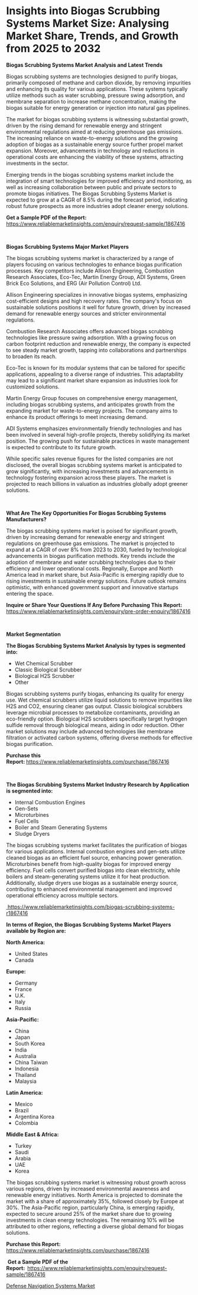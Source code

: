 <p><h1>Insights into Biogas Scrubbing Systems Market Size: Analysing Market Share, Trends, and Growth from 2025 to 2032</h1></p><p><strong>Biogas Scrubbing Systems Market Analysis and Latest Trends</strong></p>
<p><p>Biogas scrubbing systems are technologies designed to purify biogas, primarily composed of methane and carbon dioxide, by removing impurities and enhancing its quality for various applications. These systems typically utilize methods such as water scrubbing, pressure swing adsorption, and membrane separation to increase methane concentration, making the biogas suitable for energy generation or injection into natural gas pipelines.</p><p>The market for biogas scrubbing systems is witnessing substantial growth, driven by the rising demand for renewable energy and stringent environmental regulations aimed at reducing greenhouse gas emissions. The increasing reliance on waste-to-energy solutions and the growing adoption of biogas as a sustainable energy source further propel market expansion. Moreover, advancements in technology and reductions in operational costs are enhancing the viability of these systems, attracting investments in the sector.</p><p>Emerging trends in the biogas scrubbing systems market include the integration of smart technologies for improved efficiency and monitoring, as well as increasing collaboration between public and private sectors to promote biogas initiatives. The Biogas Scrubbing Systems Market is expected to grow at a CAGR of 8.5% during the forecast period, indicating robust future prospects as more industries adopt cleaner energy solutions.</p></p>
<p><strong>Get a Sample PDF of the Report:&nbsp;</strong> <a href="https://www.reliablemarketinsights.com/enquiry/request-sample/1867416?utm_campaign=2133&utm_medium=2&utm_source=Github&utm_content=ia&utm_term=28022025&utm_id=biogas-scrubbing-systems">https://www.reliablemarketinsights.com/enquiry/request-sample/1867416</a></p>
<p>&nbsp;</p>
<p><strong>Biogas Scrubbing Systems Major Market Players</strong></p>
<p><p>The biogas scrubbing systems market is characterized by a range of players focusing on various technologies to enhance biogas purification processes. Key competitors include Allison Engineering, Combustion Research Associates, Eco-Tec, Martin Energy Group, ADI Systems, Green Brick Eco Solutions, and ERG (Air Pollution Control) Ltd.</p><p>Allison Engineering specializes in innovative biogas systems, emphasizing cost-efficient designs and high recovery rates. The company's focus on sustainable solutions positions it well for future growth, driven by increased demand for renewable energy sources and stricter environmental regulations.</p><p>Combustion Research Associates offers advanced biogas scrubbing technologies like pressure swing adsorption. With a growing focus on carbon footprint reduction and renewable energy, the company is expected to see steady market growth, tapping into collaborations and partnerships to broaden its reach.</p><p>Eco-Tec is known for its modular systems that can be tailored for specific applications, appealing to a diverse range of industries. This adaptability may lead to a significant market share expansion as industries look for customized solutions. </p><p>Martin Energy Group focuses on comprehensive energy management, including biogas scrubbing systems, and anticipates growth from the expanding market for waste-to-energy projects. The company aims to enhance its product offerings to meet increasing demand.</p><p>ADI Systems emphasizes environmentally friendly technologies and has been involved in several high-profile projects, thereby solidifying its market position. The growing push for sustainable practices in waste management is expected to contribute to its future growth.</p><p>While specific sales revenue figures for the listed companies are not disclosed, the overall biogas scrubbing systems market is anticipated to grow significantly, with increasing investments and advancements in technology fostering expansion across these players. The market is projected to reach billions in valuation as industries globally adopt greener solutions.</p></p>
<p>&nbsp;</p>
<p><strong>What Are The Key Opportunities For Biogas Scrubbing Systems Manufacturers?</strong></p>
<p><p>The biogas scrubbing systems market is poised for significant growth, driven by increasing demand for renewable energy and stringent regulations on greenhouse gas emissions. The market is projected to expand at a CAGR of over 8% from 2023 to 2030, fueled by technological advancements in biogas purification methods. Key trends include the adoption of membrane and water scrubbing technologies due to their efficiency and lower operational costs. Regionally, Europe and North America lead in market share, but Asia-Pacific is emerging rapidly due to rising investments in sustainable energy solutions. Future outlook remains optimistic, with enhanced government support and innovative startups entering the space.</p></p>
<p><strong>Inquire or Share Your Questions If Any Before Purchasing This Report:</strong> <a href="https://www.reliablemarketinsights.com/enquiry/pre-order-enquiry/1867416?utm_campaign=2133&utm_medium=2&utm_source=Github&utm_content=ia&utm_term=28022025&utm_id=biogas-scrubbing-systems">https://www.reliablemarketinsights.com/enquiry/pre-order-enquiry/1867416</a></p>
<p>&nbsp;</p>
<p><strong>Market Segmentation</strong></p>
<p><strong>The Biogas Scrubbing Systems Market Analysis by types is segmented into:</strong></p>
<p><ul><li>Wet Chemical Scrubber</li><li>Classic Biological Scrubber</li><li>Biological H2S Scrubber</li><li>Other</li></ul></p>
<p><p>Biogas scrubbing systems purify biogas, enhancing its quality for energy use. Wet chemical scrubbers utilize liquid solutions to remove impurities like H2S and CO2, ensuring cleaner gas output. Classic biological scrubbers leverage microbial processes to metabolize contaminants, providing an eco-friendly option. Biological H2S scrubbers specifically target hydrogen sulfide removal through biological means, aiding in odor reduction. Other market solutions may include advanced technologies like membrane filtration or activated carbon systems, offering diverse methods for effective biogas purification.</p></p>
<p><strong>Purchase this Report:&nbsp;</strong><a href="https://www.reliablemarketinsights.com/purchase/1867416?utm_campaign=2133&utm_medium=2&utm_source=Github&utm_content=ia&utm_term=28022025&utm_id=biogas-scrubbing-systems">https://www.reliablemarketinsights.com/purchase/1867416</a></p>
<p>&nbsp;</p>
<p><strong>The Biogas Scrubbing Systems Market Industry Research by Application is segmented into:</strong></p>
<p><ul><li>Internal Combustion Engines</li><li>Gen-Sets</li><li>Microturbines</li><li>Fuel Cells</li><li>Boiler and Steam Generating Systems</li><li>Sludge Dryers</li></ul></p>
<p><p>The biogas scrubbing systems market facilitates the purification of biogas for various applications. Internal combustion engines and gen-sets utilize cleaned biogas as an efficient fuel source, enhancing power generation. Microturbines benefit from high-quality biogas for improved energy efficiency. Fuel cells convert purified biogas into clean electricity, while boilers and steam-generating systems utilize it for heat production. Additionally, sludge dryers use biogas as a sustainable energy source, contributing to enhanced environmental management and improved operational efficiency across multiple sectors.</p></p>
<p><a href="https://www.reliablemarketinsights.com/biogas-scrubbing-systems-r1867416?utm_campaign=2133&utm_medium=2&utm_source=Github&utm_content=ia&utm_term=28022025&utm_id=biogas-scrubbing-systems">&nbsp;https://www.reliablemarketinsights.com/biogas-scrubbing-systems-r1867416</a></p>
<p><strong>In terms of Region, the Biogas Scrubbing Systems Market Players available by Region are:</strong></p>
<p>
    <p> <strong> North America: </strong>
        <ul>
            <li>United States</li>
            <li>Canada</li>
        </ul>
        </p> 
    <p> <strong> Europe: </strong>
        <ul>
            <li>Germany</li>
            <li>France</li>
            <li>U.K.</li>
            <li>Italy</li>
            <li>Russia</li>
        </ul>
        </p> 
    <p> <strong> Asia-Pacific: </strong>
        <ul>
            <li>China</li>
            <li>Japan</li>
            <li>South Korea</li>
            <li>India</li>
            <li>Australia</li>
            <li>China Taiwan</li>
            <li>Indonesia</li>
            <li>Thailand</li>
            <li>Malaysia</li>
        </ul>
        </p> 
    <p> <strong> Latin America: </strong>
        <ul>
            <li>Mexico</li>
            <li>Brazil</li>
            <li>Argentina Korea</li>
            <li>Colombia</li>
        </ul>
        </p> 
    <p> <strong> Middle East & Africa: </strong>
        <ul>
            <li>Turkey</li>
            <li>Saudi</li>
            <li>Arabia</li>
            <li>UAE</li>
            <li>Korea</li>
        </ul>
    </p>
    </p>
<p><p>The biogas scrubbing systems market is witnessing robust growth across various regions, driven by increased environmental awareness and renewable energy initiatives. North America is projected to dominate the market with a share of approximately 35%, followed closely by Europe at 30%. The Asia-Pacific region, particularly China, is emerging rapidly, expected to secure around 25% of the market share due to growing investments in clean energy technologies. The remaining 10% will be attributed to other regions, reflecting a diverse global demand for biogas solutions.</p></p>
<p><strong>Purchase this Report: </strong><a href="https://www.reliablemarketinsights.com/purchase/1867416?utm_campaign=2133&utm_medium=2&utm_source=Github&utm_content=ia&utm_term=28022025&utm_id=biogas-scrubbing-systems">https://www.reliablemarketinsights.com/purchase/1867416</a></p>
<p>&nbsp;<strong>Get a Sample PDF of the Report:&nbsp;&nbsp;</strong><a href="https://www.reliablemarketinsights.com/enquiry/request-sample/1867416?utm_campaign=2133&utm_medium=2&utm_source=Github&utm_content=ia&utm_term=28022025&utm_id=biogas-scrubbing-systems">https://www.reliablemarketinsights.com/enquiry/request-sample/1867416</a></p>
<p><strong></strong></p>
<p><p><a href="https://github.com/mafeasavzal/Market-Research-Report-List-1/blob/main/defense-navigation-systems-market.md?utm_campaign=2133&utm_medium=2&utm_source=Github&utm_content=ia&utm_term=28022025&utm_id=biogas-scrubbing-systems">Defense Navigation Systems Market</a></p></p>